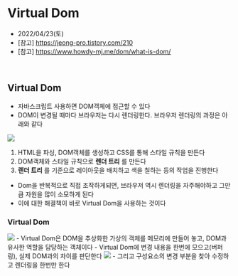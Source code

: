 # Virtual Dom
- 2022/04/23(토)
- [참고] https://jeong-pro.tistory.com/210
- [참고] https://www.howdy-mj.me/dom/what-is-dom/

<br>

## Virtual Dom
- 자바스크립트 사용하면 DOM객체에 접근할 수 있다
- DOM이 변경될 때마다 브라우저는 다시 렌더링한다. 브라우저 렌더링의 과정은 아래와 같다

<img src="https://img1.daumcdn.net/thumb/R1280x0/?scode=mtistory2&fname=https%3A%2F%2Fblog.kakaocdn.net%2Fdn%2FcB2nBp%2FbtqEtEemJSz%2FZYN7IhQVZpnmam3AWSbVg1%2Fimg.png">

1. HTML을 파싱, DOM객체를 생성하고 CSS를 통해 스타일 규칙을 만든다
2. DOM객체와 스타일 규칙으로 **렌더 트리** 를 만든다
3. **렌더 트리** 를 기준으로 레이아웃을 배치하고 색을 칠하는 등의 작업을 진행한다

- Dom을 반복적으로 직접 조작하게되면, 브라우저 역시 렌더링을 자주해야하고 그만큼 자원을 많이 소모하게 된다
- 이에 대한 해결책이 바로 Virtual Dom을 사용하는 것이다

### Virtual Dom
<img src = "https://elmprogramming.com/images/chapter-5/5.3-virtual-dom/elm-runtime-virtual-dom.svg">
- Virtual Dom은 DOM을 추상화한 가상의 객체를 메모리에 만들어 놓고, DOM과 유사한 역할을 담당하는 객체이다
- Virtual Dom에 변경 내용을 한번에 모으고(버퍼링), 실제 DOM과의 차이를 판단한다

<img src = "https://codingmedic.files.wordpress.com/2020/11/virtualdom.png?w=1024">
- 그리고 구성요소의 변경 부분을 찾아 수정하고 렌더링을 한번만 한다